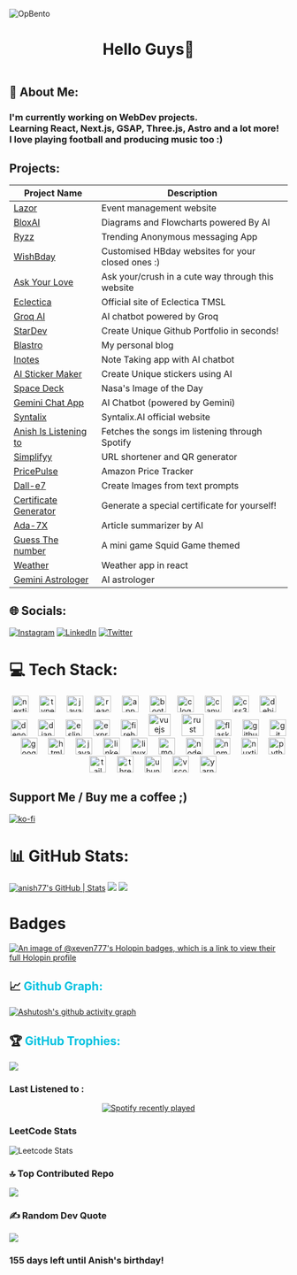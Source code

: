 ![OpBento](https://firebasestorage.googleapis.com/v0/b/smartkaksha-fe32c.appspot.com/o/opbento%2Fxeven777dea58.png?alt=media)

<p><h1 align="center" style="text-decoration: none; cursor: none;">Hello Guys👋<br/></h1>
<!-- <h2 align="center">I am Anish Biswas. Currently pursuing B.TECH in CSE at Techno Main Salt Lake.</h2></p> -->
  
<a href="https://anish7.me"><img src="https://readme-typing-svg.demolab.com?font=Space+Grotesk&size=35&pause=1000&color=16B9F7&width=435&lines=Im+Anish+Biswas+" alt="" /></a>

## 💫 About Me:

### I'm currently working on WebDev projects.<br>Learning React, Next.js, GSAP, Three.js, Astro and a lot more!<br>I love playing football and producing music too :)

## Projects:

| Project Name                                                       | Description                                       |
| ------------------------------------------------------------------ | ------------------------------------------------- |
| [Lazor](https://lazor.vercel.app/)                                 | Event management website                          |
| [BloxAI](https://blox-ai.vercel.app/)                              | Diagrams and Flowcharts powered By AI             |
| [Ryzz](https://ryzz.vercel.app/)                                   | Trending Anonymous messaging App                  |
| [WishBday](https://wishbday.me/)                                   | Customised HBday websites for your closed ones :) |
| [Ask Your Love ](https://github.com/Xeven777/valentine2)           | Ask your/crush in a cute way through this website |
| [Eclectica](https://eclecticatmsl.tech/)                           | Official site of Eclectica TMSL                   |
| [Groq AI](https://groq-ai.vercel.app/)                             | AI chatbot powered by Groq                        |
| [StarDev](https://stardev.vercel.app/)                             | Create Unique Github Portfolio in seconds!        |
| [Blastro](https://blastro.netlify.app/)                            | My personal blog                                  |
| [Inotes](https://inotes-gpt.vercel.app/)                           | Note Taking app with AI chatbot                   |
| [AI Sticker Maker ](https://sticker-gen.vercel.app/)               | Create Unique stickers using AI                   |
| [Space Deck](https://space-deck.netlify.app/)                      | Nasa's Image of the Day                           |
| [Gemini Chat App](https://geminix-pro.vercel.app/)                 | AI Chatbot (powered by Gemini)                    |
| [Syntalix](https://www.syntalixai.in/)                             | Syntalix.AI official website                      |
| [Anish Is Listening to](https://anish-is-listening-to.vercel.app/) | Fetches the songs im listening through Spotify    |
| [Simplifyy](https://simplifyy.vercel.app/)                         | URL shortener and QR generator                    |
| [PricePulse](https://price-trackerx.vercel.app/)                   | Amazon Price Tracker                              |
| [Dall-e7](https://dall-e7.vercel.app/)                             | Create Images from text prompts                   |
| [Certificate Generator](https://certificate-gen.netlify.app/)      | Generate a special certificate for yourself!      |
| [Ada-7X ](https://ada-7x.netlify.app/)                             | Article summarizer by AI                          |
| [Guess The number](https://guess-d-num.netlify.app/)               | A mini game Squid Game themed                     |
| [Weather](https://yo-weather.vercel.app/)                          | Weather app in react                              |
| [Gemini Astrologer](https://gemini-the-astro.vercel.app/)          | AI astrologer                                     |

## 🌐 Socials:

[![Instagram](https://img.shields.io/badge/Instagram-%23E4405F.svg?logo=Instagram&logoColor=white)](https://instagram.com/anish_biswas_7_) [![LinkedIn](https://img.shields.io/badge/LinkedIn-%230077B5.svg?logo=linkedin&logoColor=white)](https://linkedin.com/in/anishbiswas777) [![Twitter](https://img.shields.io/badge/Twitter-%231DA1F2.svg?logo=Twitter&logoColor=white)](https://twitter.com/xevenbiswas)

# 💻 Tech Stack:

<div align="center">
  <img src="https://img.shields.io/badge/Next.js-000000?logo=nextdotjs&logoColor=white&style=for-the-badge" height="30" alt="nextjs logo"  />
  <img width="12" />
  <img src="https://img.shields.io/badge/TypeScript-3178C6?logo=typescript&logoColor=white&style=for-the-badge" height="30" alt="typescript logo"  />
  <img width="12" />
  <img src="https://img.shields.io/badge/JavaScript-F7DF1E?logo=javascript&logoColor=black&style=for-the-badge" height="30" alt="javascript logo"  />
  <img width="12" />
  <img src="https://img.shields.io/badge/React-61DAFB?logo=react&logoColor=black&style=for-the-badge" height="30" alt="react logo"  />
  <img width="12" />
  <img src="https://img.shields.io/badge/Appwrite-F02E65?logo=appwrite&logoColor=white&style=for-the-badge" height="30" alt="appwrite logo"  />
  <img width="12" />
  <img src="https://img.shields.io/badge/Bootstrap-7952B3?logo=bootstrap&logoColor=white&style=for-the-badge" height="30" alt="bootstrap logo"  />
  <img width="12" />
  <img src="https://img.shields.io/badge/C-A8B9CC?logo=c&logoColor=black&style=for-the-badge" height="30" alt="c logo"  />
  <img width="12" />
  <img src="https://img.shields.io/badge/Canva-00C4CC?logo=canva&logoColor=black&style=for-the-badge" height="30" alt="canva logo"  />
  <img width="12" />
  <img src="https://img.shields.io/badge/CSS3-1572B6?logo=css3&logoColor=white&style=for-the-badge" height="30" alt="css3 logo"  />
  <img width="12" />
  <img src="https://img.shields.io/badge/Debian-A81D33?logo=debian&logoColor=white&style=for-the-badge" height="30" alt="debian logo"  />
  <img width="12" />
  <img src="https://img.shields.io/badge/Deno-000000?logo=deno&logoColor=white&style=for-the-badge" height="30" alt="denojs logo"  />
  <img width="12" />
  <img src="https://img.shields.io/badge/Django-092E20?logo=django&logoColor=white&style=for-the-badge" height="30" alt="django logo"  />
  <img width="12" />
  <img src="https://img.shields.io/badge/ESLint-4B32C3?logo=eslint&logoColor=white&style=for-the-badge" height="30" alt="eslint logo"  />
  <img width="12" />
  <img src="https://img.shields.io/badge/Express-000000?logo=express&logoColor=white&style=for-the-badge" height="30" alt="express logo"  />
  <img width="12" />
  <img src="https://img.shields.io/badge/Firebase-FFCA28?logo=firebase&logoColor=black&style=for-the-badge" height="30" alt="firebase logo"  />
  <img width="12" />
  <img src="https://img.shields.io/badge/Vue.js-4FC08D?logo=vuedotjs&logoColor=black&style=for-the-badge" height="40" alt="vuejs logo"  />
  <img width="12" />
  <img src="https://img.shields.io/badge/Rust-000000?logo=rust&logoColor=white&style=for-the-badge" height="40" alt="rust logo"  />
  <img width="12" />
  <img src="https://img.shields.io/badge/Flask-000000?logo=flask&logoColor=white&style=for-the-badge" height="30" alt="flask logo"  />
  <img width="12" />
  <img src="https://img.shields.io/badge/GitHub-181717?logo=github&logoColor=white&style=for-the-badge" height="30" alt="github logo"  />
  <img width="12" />
  <img src="https://img.shields.io/badge/Git-F05032?logo=git&logoColor=white&style=for-the-badge" height="30" alt="git logo"  />
  <img width="12" />
  <img src="https://img.shields.io/badge/Google Cloud-4285F4?logo=googlecloud&logoColor=white&style=for-the-badge" height="30" alt="googlecloud logo"  />
  <img width="12" />
  <img src="https://img.shields.io/badge/HTML5-E34F26?logo=html5&logoColor=white&style=for-the-badge" height="30" alt="html5 logo"  />
  <img width="12" />
  <img src="https://cdn.jsdelivr.net/gh/devicons/devicon/icons/java/java-original-wordmark.svg" height="30" alt="java logo"  />
  <img width="12" />
  <img src="https://img.shields.io/badge/LinkedIn-0A66C2?logo=linkedin&logoColor=white&style=for-the-badge" height="30" alt="linkedin logo"  />
  <img width="12" />
  <img src="https://img.shields.io/badge/Linux-FCC624?logo=linux&logoColor=black&style=for-the-badge" height="30" alt="linux logo"  />
  <img width="12" />
  <img src="https://img.shields.io/badge/MongoDB-47A248?logo=mongodb&logoColor=white&style=for-the-badge" height="30" alt="mongodb logo"  />
  <img width="12" />
  <img src="https://img.shields.io/badge/Node.js-339933?logo=nodedotjs&logoColor=white&style=for-the-badge" height="30" alt="nodejs logo"  />
  <img width="12" />
  <img src="https://img.shields.io/badge/npm-CB3837?logo=npm&logoColor=white&style=for-the-badge" height="30" alt="npm logo"  />
  <img width="12" />
  <img src="https://img.shields.io/badge/Nuxt.js-00DC82?logo=nuxtdotjs&logoColor=black&style=for-the-badge" height="30" alt="nuxtjs logo"  />
  <img width="12" />
  <img src="https://img.shields.io/badge/Python-3776AB?logo=python&logoColor=white&style=for-the-badge" height="30" alt="python logo"  />
  <img width="12" />
  <img src="https://img.shields.io/badge/Tailwind CSS-06B6D4?logo=tailwindcss&logoColor=black&style=for-the-badge" height="30" alt="tailwindcss logo"  />
  <img width="12" />
  <img src="https://img.shields.io/badge/Three.js-000000?logo=threedotjs&logoColor=white&style=for-the-badge" height="30" alt="threejs logo"  />
  <img width="12" />
  <img src="https://img.shields.io/badge/Ubuntu-E95420?logo=ubuntu&logoColor=white&style=for-the-badge" height="30" alt="ubuntu logo"  />
  <img width="12" />
  <img src="https://img.shields.io/badge/Visual Studio Code-007ACC?logo=visualstudiocode&logoColor=white&style=for-the-badge" height="30" alt="vscode logo"  />
  <img width="12" />
  <img src="https://img.shields.io/badge/Yarn-2C8EBB?logo=yarn&logoColor=white&style=for-the-badge" height="30" alt="yarn logo"  />
</div>

## Support Me / Buy me a coffee ;)

[![ko-fi](https://ko-fi.com/img/githubbutton_sm.svg)](https://ko-fi.com/B0B4160H6Q)

# 📊 GitHub Stats:

[![anish77's GitHub | Stats](https://stats.quine.sh/anish77/github?theme=dark)](https://quine.sh?utm_source=widgets&utm_campaign=anish77)
![](https://github-readme-streak-stats.herokuapp.com/?username=Xeven777&theme=merko&hide_border=false)
![](https://github-readme-stats.vercel.app/api/top-langs/?username=Xeven777&theme=merko&hide_border=false&include_all_commits=true&count_private=true&layout=compact)

# Badges

[![An image of @xeven777's Holopin badges, which is a link to view their full Holopin profile](https://holopin.me/xeven777)](https://holopin.io/@xeven777)

<p><h2 style="text-decoration: none; cursor: none;">📈  <span style="color: #00c2e0">Github Graph:</span></h2></p>

[![Ashutosh's github activity graph](https://github-readme-activity-graph.vercel.app/graph?username=Xeven777&bg_color=02011e&color=ffffff&line=37ff00&point=ffffff&area=true&hide_border=true)](https://github.com/ashutosh00710/github-readme-activity-graph)

<p><h2 style="text-decoration: none; cursor: none;">🏆 <span style="color: #00c2e0">GitHub Trophies:</span></h2></p>

![](https://github-profile-trophy.vercel.app/?username=xeven777&theme=merko&no-frame=false&no-bg=false&margin-w=4)

### Last Listened to :

<div align="center">
  <a href="https://open.spotify.com/user/31vzsladd5jbnxtgtmtnkml45km4">
    <img src="https://spotify-recently-played-readme.vercel.app/api?user=31vzsladd5jbnxtgtmtnkml45km4&count=7&unique=true" alt="Spotify recently played"  />
  </a>
</div>

### LeetCode Stats

![Leetcode Stats](https://leetcard.jacoblin.cool/anishx7?theme=dark&font=montserrat&radius=6)

### 🔝 Top Contributed Repo

![](https://github-contributor-stats.vercel.app/api?username=Xeven777&limit=5&theme=tokyonight&combine_all_yearly_contributions=true)

### ✍️ Random Dev Quote

![](https://quotes-github-readme.vercel.app/api?type=horizontal&theme=dark)

<!-- BIRTHDAY_MESSAGE_START -->
### 155 days left until Anish's birthday!
<!-- BIRTHDAY_MESSAGE_END -->
